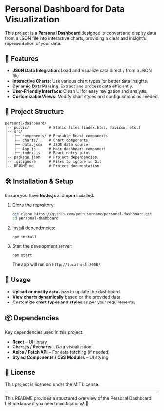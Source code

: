 # Personal Dashboard for Data Visualization

This project is a **Personal Dashboard** designed to convert and display data from a JSON file into interactive charts, providing a clear and insightful representation of your data.

## 🚀 Features
- **JSON Data Integration**: Load and visualize data directly from a JSON file.
- **Interactive Charts**: Use various chart types for better data insights.
- **Dynamic Data Parsing**: Extract and process data efficiently.
- **User-Friendly Interface**: Clean UI for easy navigation and analysis.
- **Customizable Views**: Modify chart styles and configurations as needed.

## 📂 Project Structure
```
personal-dashboard/
│-- public/         # Static files (index.html, favicon, etc.)
│-- src/
│   ├── components/ # Reusable React components
│   ├── charts/     # Chart components
│   ├── data.json   # JSON data source
│   ├── App.js      # Main dashboard component
│   ├── index.js    # React entry point
│-- package.json    # Project dependencies
│-- .gitignore      # Files to ignore in Git
│-- README.md       # Project documentation
```

## 🛠 Installation & Setup
Ensure you have **Node.js** and **npm** installed.

1. Clone the repository:
   ```sh
   git clone https://github.com/yourusername/personal-dashboard.git
   cd personal-dashboard
   ```

2. Install dependencies:
   ```sh
   npm install
   ```

3. Start the development server:
   ```sh
   npm start
   ```
   The app will run on `http://localhost:3000/`.

## 🔧 Usage
- **Upload or modify `data.json`** to update the dashboard.
- **View charts dynamically** based on the provided data.
- **Customize chart types and styles** as per your requirements.

## 📦 Dependencies
Key dependencies used in this project:
- **React** – UI library
- **Chart.js / Recharts** – Data visualization
- **Axios / Fetch API** – For data fetching (if needed)
- **Styled Components / CSS Modules** – UI styling

## 📜 License
This project is licensed under the MIT License.

---

This README provides a structured overview of the Personal Dashboard. Let me know if you need modifications! 🚀

